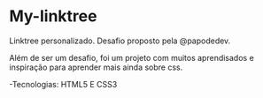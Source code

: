 # My-linktree

Linktree personalizado. Desafio proposto pela  @papodedev.

Além de ser um desafio, foi um projeto com muitos aprendisados e inspiração para aprender mais ainda sobre css.

-Tecnologias: HTML5 E CSS3
